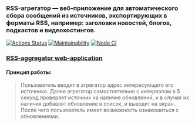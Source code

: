 ### RSS-агрегатор — веб-приложение для автоматического сбора сообщений из источников, экспортирующих в форматы RSS, например: заголовки новостей, блогов, подкастов и видеохостингов.


[![Actions Status](https://github.com/Vox1oot/frontend-project-lvl3/workflows/hexlet-check/badge.svg)](https://github.com/Vox1oot/frontend-project-lvl3/actions)
[![Maintainability](https://api.codeclimate.com/v1/badges/0bc877fa117152120c0c/maintainability)](https://codeclimate.com/github/Vox1oot/frontend-project-lvl3/maintainability)
[![Node CI](https://github.com/Vox1oot/frontend-project-lvl3/actions/workflows/nodejs.yml/badge.svg)](https://github.com/Vox1oot/frontend-project-lvl3/actions/workflows/nodejs.yml)

### [RSS-aggregator web-application](https://morsa-frontend-project-lvl3.vercel.app/)

#### Принцип работы:
> Пользователь вводит в агрегатор адрес интересующего его источника. Далее агрегатор самостоятельно с интервалом в 5 секунд проверяет источник на наличие обновлений, и в случае их наличия добавлят обновление в список, и выводит на экран. После чего пользователь имеет возможность ознакомиться с обновлениями.
